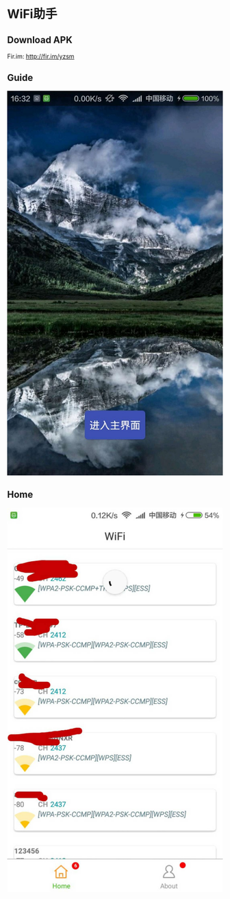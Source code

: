 # WiFi助手

## Download APK
Fir.im: http://fir.im/yzsm

## Guide
![](https://github.com/rubinliudongpo/wifisignalstrength/blob/master/screenshots/GuideActivity.jpg)

## Home
![](https://github.com/rubinliudongpo/wifisignalstrength/blob/master/screenshots/MainFragment.jpeg)



